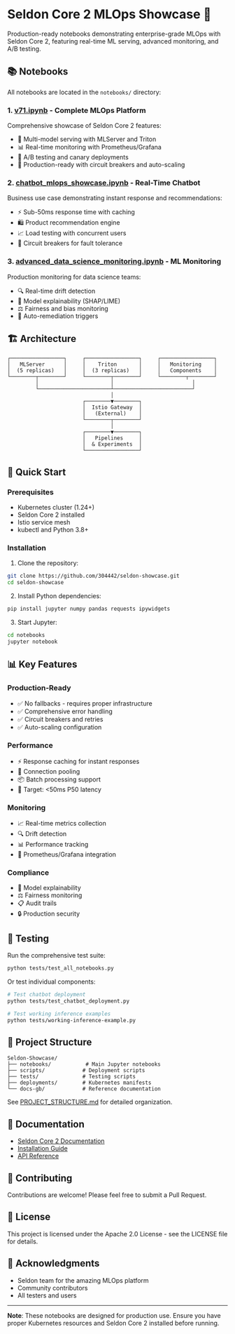 # Seldon Core 2 MLOps Showcase 🚀

Production-ready notebooks demonstrating enterprise-grade MLOps with Seldon Core 2, featuring real-time ML serving, advanced monitoring, and A/B testing.

## 📚 Notebooks

All notebooks are located in the `notebooks/` directory:

### 1. [v71.ipynb](notebooks/v71.ipynb) - Complete MLOps Platform
Comprehensive showcase of Seldon Core 2 features:
- 🔧 Multi-model serving with MLServer and Triton
- 📊 Real-time monitoring with Prometheus/Grafana
- 🧪 A/B testing and canary deployments
- 🚀 Production-ready with circuit breakers and auto-scaling

### 2. [chatbot_mlops_showcase.ipynb](notebooks/chatbot_mlops_showcase.ipynb) - Real-Time Chatbot
Business use case demonstrating instant response and recommendations:
- ⚡ Sub-50ms response time with caching
- 🛍️ Product recommendation engine
- 📈 Load testing with concurrent users
- 🔄 Circuit breakers for fault tolerance

### 3. [advanced_data_science_monitoring.ipynb](notebooks/advanced_data_science_monitoring.ipynb) - ML Monitoring
Production monitoring for data science teams:
- 🔍 Real-time drift detection
- 🎯 Model explainability (SHAP/LIME)
- ⚖️ Fairness and bias monitoring
- 🚨 Auto-remediation triggers

## 🏗️ Architecture

```
┌─────────────────┐     ┌─────────────────┐     ┌─────────────────┐
│   MLServer      │     │    Triton       │     │   Monitoring    │
│  (5 replicas)   │     │  (3 replicas)   │     │   Components    │
└────────┬────────┘     └────────┬────────┘     └────────┬────────┘
         │                       │                         │
         └───────────────────────┴─────────────────────────┘
                                 │
                        ┌────────▼────────┐
                        │  Istio Gateway  │
                        │   (External)    │
                        └────────┬────────┘
                                 │
                        ┌────────▼────────┐
                        │   Pipelines     │
                        │  & Experiments  │
                        └─────────────────┘
```

## 🚀 Quick Start

### Prerequisites
- Kubernetes cluster (1.24+)
- Seldon Core 2 installed
- Istio service mesh
- kubectl and Python 3.8+

### Installation

1. Clone the repository:
```bash
git clone https://github.com/304442/seldon-showcase.git
cd seldon-showcase
```

2. Install Python dependencies:
```bash
pip install jupyter numpy pandas requests ipywidgets
```

3. Start Jupyter:
```bash
cd notebooks
jupyter notebook
```

## 📊 Key Features

### Production-Ready
- ✅ No fallbacks - requires proper infrastructure
- ✅ Comprehensive error handling
- ✅ Circuit breakers and retries
- ✅ Auto-scaling configuration

### Performance
- ⚡ Response caching for instant responses
- 🔄 Connection pooling
- 📦 Batch processing support
- 🎯 Target: <50ms P50 latency

### Monitoring
- 📈 Real-time metrics collection
- 🔍 Drift detection
- 📊 Performance tracking
- 🚨 Prometheus/Grafana integration

### Compliance
- 🎯 Model explainability
- ⚖️ Fairness monitoring
- 📋 Audit trails
- 🔒 Production security

## 🧪 Testing

Run the comprehensive test suite:

```bash
python tests/test_all_notebooks.py
```

Or test individual components:

```bash
# Test chatbot deployment
python tests/test_chatbot_deployment.py

# Test working inference examples
python tests/working-inference-example.py
```

## 📁 Project Structure

```
Seldon-Showcase/
├── notebooks/           # Main Jupyter notebooks
├── scripts/            # Deployment scripts
├── tests/              # Testing scripts
├── deployments/        # Kubernetes manifests
└── docs-gb/            # Reference documentation
```

See [PROJECT_STRUCTURE.md](PROJECT_STRUCTURE.md) for detailed organization.

## 📖 Documentation

- [Seldon Core 2 Documentation](https://docs.seldon.io/projects/seldon-core/en/v2/)
- [Installation Guide](https://docs.seldon.io/projects/seldon-core/en/v2/contents/getting-started/install.html)
- [API Reference](https://docs.seldon.io/projects/seldon-core/en/v2/reference/index.html)

## 🤝 Contributing

Contributions are welcome! Please feel free to submit a Pull Request.

## 📝 License

This project is licensed under the Apache 2.0 License - see the LICENSE file for details.

## 🙏 Acknowledgments

- Seldon team for the amazing MLOps platform
- Community contributors
- All testers and users

---
**Note**: These notebooks are designed for production use. Ensure you have proper Kubernetes resources and Seldon Core 2 installed before running.